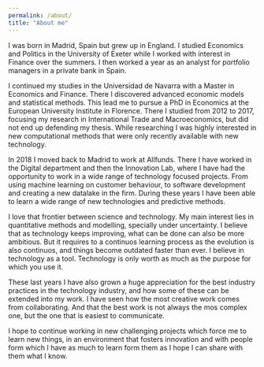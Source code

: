 ```yaml
---
permalink: /about/
title: "About me"
---
```


I was born in Madrid, Spain but grew up in England. I studied Economics and Politics in the University of Exeter while I worked with interest in Finance over the summers. I then worked a year as an analyst for portfolio managers in a private bank in Spain.

I continued my studies in the Universidad de Navarra with a Master in Economics and Finance. There I discovered advanced economic models and statistical methods. This lead me to pursue a PhD in Economics at the European University Institute in Florence. There I studied from 2012 to 2017, focusing my research in International Trade and Macroeconomics, but did not end up defending my thesis. While researching I was highly interested in new computational methods that were only recently available with new technology.

In 2018 I moved back to Madrid to work at Allfunds. There I have worked in the Digital department and then the Innovation Lab, where I have had the opportunity to work in a wide range of technology focused projects. From using machine learning on customer behaviour, to software development and creating a new datalake in the firm. During these years I have been able to learn a wide range of new technologies and predictive methods.

I love that frontier between science and technology. My main interest lies in quantitative methods and modelling, specially under uncertainty. I believe that as technology keeps improving, what can be done can also be more ambitious. But it requires to a continuos learning process as the evolution is also continuos, and things become outdated faster than ever. I believe in technology as a tool. Technology is only worth as much as the purpose for which you use it.

These last years I have also grown a huge appreciation for the best industry practices in the technology industry, and how some of these can be extended into my work. I have seen how the most creative work comes from collaborating. And that the best work is not always the mos complex one, but the one that is easiest to communicate.

I hope to continue working in new challenging projects which force me to learn new things, in an environment that fosters innovation and with people form which I have as much to learn form them as I hope I can share with them what I know.